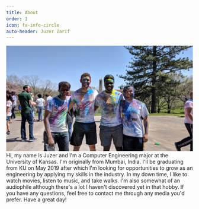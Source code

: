 ```yaml
---
title: About
order: 1
icon: fa-info-circle
auto-header: Juzer Zarif
---
```


<a class="image featured" href="#"><img src="/images/about-bg.jpg" alt="about banner" /></a>
Hi, my name is Juzer and I'm a Computer Engineering major at the University of Kansas. I'm originally from 
Mumbai, India. I'll be graduating from KU on May 2019 after which I'm looking for opportunities to grow as an 
engineering by applying my skills in the industry. In my down time, I like to watch movies, listen to music, and take walks. I'm also somewhat of an audiophile although there's a lot I haven't discovered yet in that hobby. If you have any questions, feel free to contact me through any media you'd prefer. Have a great day! 

